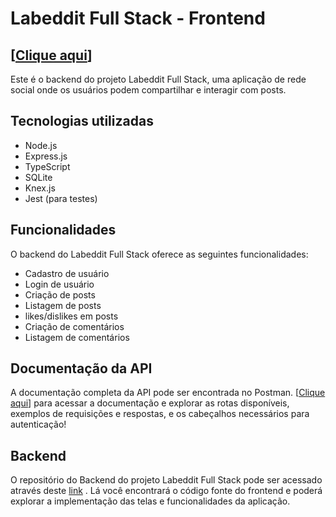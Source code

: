 # Labeddit Full Stack - Frontend

## [[Clique aqui](https://labeedit-frontend.vercel.app/)]

Este é o backend do projeto Labeddit Full Stack, uma aplicação de rede social onde os usuários podem compartilhar e interagir com posts.

## Tecnologias utilizadas

- Node.js
- Express.js
- TypeScript
- SQLite
- Knex.js
- Jest (para testes)
## Funcionalidades

O backend do Labeddit Full Stack oferece as seguintes funcionalidades:

- Cadastro de usuário
- Login de usuário
- Criação de posts
- Listagem de posts
- likes/dislikes em posts
- Criação de comentários
- Listagem de comentários

## Documentação da API

A documentação completa da API pode ser encontrada no Postman. [[Clique aqui](https://documenter.getpostman.com/view/24880324/2s946chF9V)] para acessar a documentação e explorar as rotas disponíveis, exemplos de requisições e respostas, e os cabeçalhos necessários para autenticação!

## Backend
O repositório do Backend do projeto Labeddit Full Stack pode ser acessado através deste [link](https://github.com/MathMendesReis/Labeedit/blob/main/README.md) . Lá você encontrará o código fonte do frontend e poderá explorar a implementação das telas e funcionalidades da aplicação.




